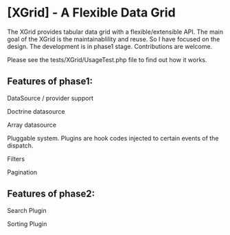 [XGrid] - A Flexible Data Grid 
==================================================

The XGrid provides tabular data grid with a flexible/extensible API. 
The main goal of the XGrid is the maintainablility and reuse. So I have focused on the design. 
The development is in phase1 stage. Contributions are welcome. 

Please see the tests/XGrid/UsageTest.php file to find out how it works.

Features of phase1:
-------------------

DataSource / provider support

Doctrine datasource

Array datasource

Pluggable system. Plugins are hook codes injected to certain events of the dispatch.

Filters

Pagination

Features of phase2:
-------------------

Search Plugin

Sorting Plugin
